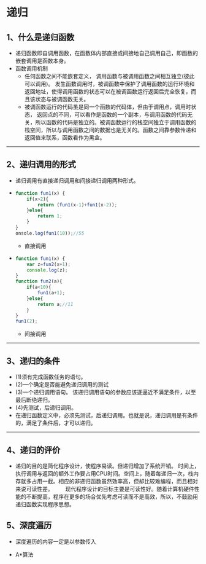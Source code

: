 # 递归

## 1、什么是递归函数

- 递归函数即自调用函数，在函数体内部直接或间接地自己调用自己，即函数的嵌套调用是函数本身。
- 函数调用机制
  - 任何函数之间不能嵌套定义， 调用函数与被调用函数之间相互独立(彼此可以调用)。 发生函数调用时，被调函数中保护了调用函数的运行环境和返回地址，使得调用函数的状态可以在被调函数运行返回后完全恢复，而且该状态与被调函数无关。
  - 被调函数运行的代码虽是同一个函数的代码体，但由于调用点，调用时状态， 返回点的不同，可以看作是函数的一个副本，与调用函数的代码无关，所以函数的代码是独立的。被调函数运行的栈空间独立于调用函数的栈空间，所以与调用函数之间的数据也是无关的。函数之间靠参数传递和返回值来联系，函数看作为黑盒。

---

## 2、递归调用的形式

- 递归调用有直接递归调用和间接递归调用两种形式。

- ```js
  function fun1(x) {
      if(x>2){
          return (fun1(x-1)+fun1(x-2));
      }else{
          return 1;
      }
  }
  onsole.log(fun1(10));//55
  ```

  - 直接调用

- ```js
  function fun1(x) {
      var z=fun2(x+1);
      console.log(z);
  }
  function fun2(a){
      if(a<10){
          fun1(a+1);
      }else{
          return a;//11
      }
  }
  fun1(2);
  ```

  - 间接调用

---

## 3、递归的条件

- (1)须有完成函数任务的语句。
- (2)—个确定是否能避免递归调用的测试
- (3)一个递归调用语句。   该递归调用语句的参数应该逐逼近不满足条件，以至最后断绝递归。
- (4)先测试，后递归调用。
- 在递归函数定义中，必须先测试，后递归调用。也就是说，递归调用是有条件的，满足了条件后，才可以递归。

---

## 4、递归的评价

- 递归的目的是简化程序设计，使程序易读。但递归增加了系统开销。 时间上， 执行调用与返回的额外工作要占用CPU时间。空间上，随着每递归一次，栈内存就多占用一截。相应的非递归函数虽然效率高，但却比较难编程，而且相对来说可读性差。  　　现代程序设计的目标主要是可读性好。随着计算机硬件性能的不断提高，程序在更多的场合优先考虑可读而不是高效，所以，不鼓励用递归函数实现程序思想。

## 5、深度遍历

- 深度遍历的内容一定是以参数传入

- A*算法
